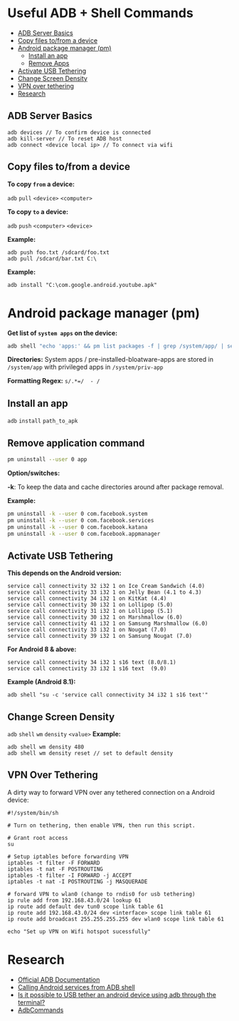 # Useful ADB + Shell Commands
- [ADB Server Basics](#ADB-Server-Basics)
- [Copy files to/from a device](#copy-files-tofrom-a-device)
- [Android package manager (pm)](#android-package-manager-pm)
    - [Install an app](#Install-an-app)
    - [Remove Apps](#remove-application-command)
 - [Activate USB Tethering](#activate-usb-tethering)
 - [Change Screen Density](#change-screen-density)
 - [VPN over tethering]()
- [Research](#Research)

## ADB Server Basics
~~~ 
adb devices // To confirm device is connected
adb kill-server // To reset ADB host
adb connect <device local ip> // To connect via wifi
~~~
## Copy files to/from a device
**To copy `from` a device:**

`adb` `pull` `<device>` `<computer>`

**To copy `to` a device:**

`adb` `push` `<computer>` `<device>`

**Example:**
~~~
adb push foo.txt /sdcard/foo.txt
adb pull /sdcard/bar.txt C:\
~~~



**Example:**
~~~
adb install "C:\com.google.android.youtube.apk"
~~~

# Android package manager (pm)

**Get list of `system apps` on the device:**
```bash
adb shell "echo 'apps:' && pm list packages -f | grep /system/app/ | sed 's/.*=/  - /'"
```
**Directories:** System apps / pre-installed-bloatware-apps are stored in ``/system/app`` with privileged apps in ``/system/priv-app``

**Formatting Regex:** `s/.*=/  - /`

## Install an app
`adb` `install` `path_to_apk`

## Remove application command
```bash
pm uninstall --user 0 app
```
**Option/switches:** 

**-k**: To keep the data and cache directories around after package removal.

**Example:**
```bash
pm uninstall -k --user 0 com.facebook.system
pm uninstall -k --user 0 com.facebook.services
pm uninstall -k --user 0 com.facebook.katana
pm uninstall -k --user 0 com.facebook.appmanager
```

## Activate USB Tethering 
**This depends on the Android version:**

~~~
service call connectivity 32 i32 1 on Ice Cream Sandwich (4.0)
service call connectivity 33 i32 1 on Jelly Bean (4.1 to 4.3)
service call connectivity 34 i32 1 on KitKat (4.4)
service call connectivity 30 i32 1 on Lollipop (5.0)
service call connectivity 31 i32 1 on Lollipop (5.1) 
service call connectivity 30 i32 1 on Marshmallow (6.0)
service call connectivity 41 i32 1 on Samsung Marshmallow (6.0)
service call connectivity 33 i32 1 on Nougat (7.0)
service call connectivity 39 i32 1 on Samsung Nougat (7.0)
~~~

**For Android 8 & above:**
~~~
service call connectivity 34 i32 1 s16 text (8.0/8.1)
service call connectivity 33 i32 1 s16 text  (9.0)
~~~

**Example (Android 8.1):**

~~~
adb shell "su -c 'service call connectivity 34 i32 1 s16 text'"
~~~

## Change Screen Density
`adb` `shell` `wm` `density` `<value>`
**Example:**
~~~
adb shell wm density 480
adb shell wm density reset // set to default density
~~~

## VPN Over Tethering
A dirty way to forward VPN over any tethered connection on a Android device:

~~~
#!/system/bin/sh

# Turn on tethering, then enable VPN, then run this script.

# Grant root access
su

# Setup iptables before forwarding VPN
iptables -t filter -F FORWARD
iptables -t nat -F POSTROUTING
iptables -t filter -I FORWARD -j ACCEPT
iptables -t nat -I POSTROUTING -j MASQUERADE

# forward VPN to wlan0 (change to rndis0 for usb tethering)
ip rule add from 192.168.43.0/24 lookup 61
ip route add default dev tun0 scope link table 61
ip route add 192.168.43.0/24 dev <interface> scope link table 61
ip route add broadcast 255.255.255.255 dev wlan0 scope link table 61

echo "Set up VPN on Wifi hotspot sucessfully"
~~~

# Research
- [Official ADB Documentation](https://developer.android.com/studio/command-line/adb)
- [Calling Android services from ADB shell](http://ktnr74.blogspot.com/2014/09/calling-android-services-from-adb-shell.html)
- [Is it possible to USB tether an android device using adb through the terminal?](https://stackoverflow.com/questions/20226924/is-it-possible-to-usb-tether-an-android-device-using-adb-through-the-terminal)
- [AdbCommands](https://gist.github.com/Pulimet/5013acf2cd5b28e55036c82c91bd56d8)


